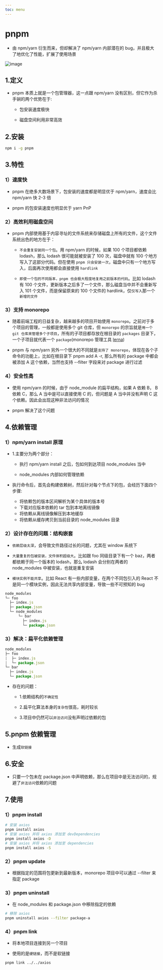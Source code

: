```yaml
---
toc: menu
---
```


# pnpm

- 由 npm/yarn 衍生而来，但却解决了 npm/yarn 内部潜在的 bug，并且极大了地优化了性能，扩展了使用场景

![image](images/engineering/5.png)

## 1.定义

- pnpm 本质上就是一个包管理器，这一点跟 npm/yarn 没有区别，但它作为杀手锏的两个优势在于:

  - 包安装速度极快

  - 磁盘空间利用非常高效

## 2.安装

```bash
npm i -g pnpm
```

## 3.特性

### 1）速度快

- pnpm 在绝多大数场景下，包安装的速度都是明显优于 npm/yarn，速度会比 npm/yarn 快 2-3 倍

- pnpm 的包安装速度也明显优于 yarn PnP

### 2）高效利用磁盘空间

- pnpm 内部使用基于内容寻址的文件系统来存储磁盘上所有的文件，这个文件系统出色的地方在于：

  - `不会重复安装同一个包`。用 npm/yarn 的时候，如果 100 个项目都依赖 lodash，那么 lodash 很可能就被安装了 100 次，磁盘中就有 100 个地方写入了这部分代码。但在使用 `pnpm 只会安装一次`，磁盘中只有一个地方写入，后面再次使用都会直接使用 `hardlink`

  - `即使一个包的不同版本，pnpm 也会极大程度地复用之前版本的代码`。比如 lodash 有 100 个文件，更新版本之后多了一个文件，那么磁盘当中并不会重新写入 101 个文件，而是保留原来的 100 个文件的 hardlink，仅`仅写入`那一个`新增的文件`

### 3）支持 monorepo

- 随着前端工程的日益复杂，越来越多的项目开始使用 `monorepo`。之前对于多个项目的管理，一般都是使用多个 git 仓库，但 `monorepo` 的宗旨就是`用一个 git 仓库来管理多个子项目`，所有的子项目都存放在根目录的 `packages` 目录下，一个子项目就代表一个 `package`(monorepo 管理工具 [lerna](https://github.com/lerna/lerna#readme))

- pnpm 与 npm/yarn 另外一个很大的不同就是`支持了 monorepo`，体现在各个子命令的功能上，比如在根目录下 pnpm add A -r, 那么所有的 package 中都会被添加 A 这个依赖，当然也支持 --filter 字段来对 package 进行过滤

### 4）安全性高

- 使用 npm/yarn 的时候，由于 node_module 的扁平结构，如果 A 依赖 B， B 依赖 C，那么 A 当中是可以直接使用 C 的，但问题是 A 当中并没有声明 C 这个依赖。因此会出现这种非法访问的情况

- pnpm 解决了这个问题

## 4.依赖管理

### 1）npm/yarn install 原理

- 1.主要分为两个部分：

  - 执行 npm/yarn install 之后，包如何到达项目 node_modules 当中

  - node_modules 内部如何管理依赖

- 执行命令后，首先会构建依赖树，然后针对每个节点下的包，会经历下面四个步骤:

  - 将依赖包的版本区间解析为某个具体的版本号
  - 下载对应版本依赖的 tar 包到本地离线镜像
  - 将依赖从离线镜像解压到本地缓存
  - 将依赖从缓存拷贝到当前目录的 node_modules 目录

### 2）设计存在的问题：结构嵌套

- `依赖层级太深`，会导致文件路径过长的问题，尤其在 window 系统下

- `大量重复的包被安装，文件体积超级大`。比如跟 foo 同级目录下有一个 baz，两者都依赖于同一个版本的 lodash，那么 lodash 会分别在两者的 node_modules 中被安装，也就是重复安装

- `模块实例不能共享`。比如 React 有一些内部变量，在两个不同包引入的 React 不是同一个模块实例，因此无法共享内部变量，导致一些不可预知的 bug

```js
node_modules
└─ foo
  ├─ index.js
  ├─ package.json
  └─ node_modules
      └─ bar
        ├─ index.js
        └─ package.json
```

### 3）解决：扁平化依赖管理

```js
node_modules
├─ foo
|  ├─ index.js
|  └─ package.json
└─ bar
  ├─ index.js
  └─ package.json
```

- 存在的问题：

  - 1.依赖结构的`不确定性`

  - 2.扁平化算法本身的`复杂性`很高，耗时较长

  - 3.项目中仍然可以`非法访问`没有声明过依赖的包

## 5.pnpm 依赖管理

- 生成`软链接`

## 6.安全

- 只要一个包未在 package.json 中声明依赖，那么在项目中是无法访问的，规避了`非法访问`依赖的问题

## 7.使用

### 1）pnpm install

```bash
# 安装 axios
pnpm install axios
# 安装 axios 并将 axios 添加至 devDependencies
pnpm install axios -D
# 安装 axios 并将 axios 添加至 dependencies
pnpm install axios -S
```

### 2）pnpm update

- 根据指定的范围将包更新到最新版本，monorepo 项目中可以通过 --filter 来指定 package

### 3）pnpm uninstall

- 在 node_modules 和 package.json 中移除指定的依赖

```bash
# 移除 axios
pnpm uninstall axios --filter package-a
```

### 4）pnpm link

- 将本地项目连接到另一个项目

- 使用的是`硬链接`，而不是软链接

```bash
pnpm link ../../axios
```
